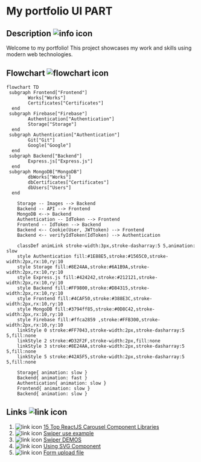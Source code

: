 # My portfolio UI PART

## Description ![info icon](https://img.icons8.com/ios-filled/16/000000/info.png)

Welcome to my portfolio! This project showcases my work and skills using modern web technologies.

## Flowchart ![flowchart icon](https://img.icons8.com/ios-filled/16/000000/flow-chart.png)

``` mermaid
flowchart TD
 subgraph Frontend["Frontend"]
        Works["Works"]
        Certificates["Certificates"]
  end
 subgraph Firebase["Firebase"]
        Authentication["Authentication"]
        Storage["Storage"]
  end
 subgraph Authentication["Authentication"]
        Git["Git"]
        Google["Google"]
  end
 subgraph Backend["Backend"]
        Express.js["Express.js"]
  end
 subgraph MongoDB["MongoDB"]
        dbWorks["Works"]
        dbCertificates["Certificates"]
        dbUsers["Users"]
  end

    Storage -- Images --> Backend
    Backend -- API --> Frontend
    MongoDB <--> Backend
    Authentication -- IdToken --> Frontend
    Frontend -- IdToken --> Backend
    Backend <-- Cookie(User, JWTtoken) --> Frontend
    Backend <-- verifyIdToken(IdToken) --> Authentication

    classDef animLink stroke-width:3px,stroke-dasharray:5 5,animation: slow
    style Authentication fill:#1E88E5,stroke:#1565C0,stroke-width:2px,rx:10,ry:10
    style Storage fill:#8E24AA,stroke:#6A1B9A,stroke-width:2px,rx:10,ry:10
    style Express.js fill:#424242,stroke:#212121,stroke-width:2px,rx:10,ry:10
    style Backend fill:#FF9800,stroke:#D84315,stroke-width:2px,rx:10,ry:10
    style Frontend fill:#4CAF50,stroke:#388E3C,stroke-width:2px,rx:10,ry:10
    style MongoDB fill:#3794ff85,stroke:#0D8C42,stroke-width:2px,rx:10,ry:10
    style Firebase fill:#ffca2859 ,stroke:#FFB300,stroke-width:2px,rx:10,ry:10
    linkStyle 0 stroke:#FF7043,stroke-width:2px,stroke-dasharray:5 5,fill:none
    linkStyle 2 stroke:#D32F2F,stroke-width:2px,fill:none
    linkStyle 3 stroke:#8E24AA,stroke-width:2px,stroke-dasharray:5 5,fill:none
    linkStyle 5 stroke:#42A5F5,stroke-width:2px,stroke-dasharray:5 5,fill:none

    Storage{ animation: slow }
    Backend{ animation: fast }
    Authentication{ animation: slow }
    Frontend{ animation: slow }
    Backend{ animation: slow }
```

## Links ![link icon](https://img.icons8.com/ios-filled/16/000000/link.png)

1. ![link icon](https://img.icons8.com/ios-filled/16/000000/link.png) [15 Top ReactJS Carousel Component Libraries](https://www.bacancytechnology.com/blog/react-carousel)
2. ![link icon](https://img.icons8.com/ios-filled/16/000000/link.png) [Swiper use example](https://www.youtube.com/watch?v=KL_yIf5uiJo&ab_channel=TravelsCode)
3. ![link icon](https://img.icons8.com/ios-filled/16/000000/link.png) [Swiper DEMOS](https://swiperjs.com/demos#responsive-breakpoints)
4. ![link icon](https://img.icons8.com/ios-filled/16/000000/link.png) [Using SVG Component](https://www.copycat.dev/blog/react-svg/)
5. ![link icon](https://img.icons8.com/ios-filled/16/000000/link.png) [Form upload file](https://www.filestack.com/fileschool/react/react-file-upload/)
